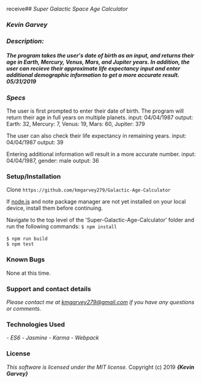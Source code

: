 receive## _Super Galactic Space Age Calculator_

### _***Kevin Garvey***_

### _Description:_
##### _The program takes the user's date of birth as an input, and returns their age in Earth, Mercury, Venus, Mars, and Jupiter years. In addition, the user can recieve their approximate life expectancy input and enter additional demographic information to get a more accurate result. 05/31/2019_

### _Specs_
The user is first prompted to enter their date of birth. The program will return their age in full years on multiple planets.
input: 04/04/1987
output: Earth: 32, Mercury: 7, Venus: 19, Mars: 60, Jupiter: 379

The user can also check their life expectancy in remaining years.
input: 04/04/1987
output: 39

Entering additional information will result in a more accurate number.
input: 04/04/1987, gender: male
output: 36   


### Setup/Installation
Clone ``https://github.com/kmgarvey279/Galactic-Age-Calculator``

If [node.js](http://nodejs.org/) and note package manager are not yet installed on your local device, install them before continuing.

Navigate to the top level of the 'Super-Galactic-Age-Calculator' folder and run the following commands:
``$ npm install``<br>    
``$ npm run build``<br>
``$ npm test``<br>

### Known Bugs
None at this time.
### Support and contact details

_Please contact me at kmgarvey279@gmail.com if you have any questions or comments._

### Technologies Used

_- ES6_
_- Jasmine_
_- Karma_
_- Webpack_
### License

_This software is licensed under the MIT license._
Copyright (c) 2019 **_{Kevin Garvey}_**
